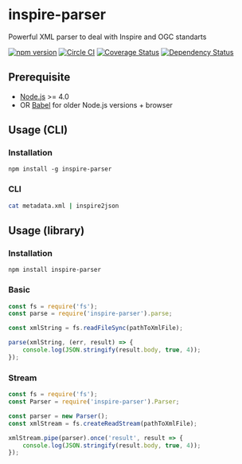 # inspire-parser
Powerful XML parser to deal with Inspire and OGC standarts

[![npm version](https://img.shields.io/npm/v/inspire-parser.svg)](https://www.npmjs.com/package/inspire-parser)
[![Circle CI](https://circleci.com/gh/sgmap-inspire/parsers/tree/master.svg?style=shield)](https://circleci.com/gh/sgmap-inspire/parsers/tree/master)
[![Coverage Status](https://coveralls.io/repos/sgmap-inspire/parsers/badge.svg?branch=master&service=github)](https://coveralls.io/github/sgmap-inspire/parsers?branch=master)
[![Dependency Status](https://david-dm.org/sgmap-inspire/parsers.svg)](https://david-dm.org/sgmap-inspire/parsers)

## Prerequisite

* [Node.js](https://nodejs.org) >= 4.0
* OR [Babel](https://babeljs.io/) for older Node.js versions + browser

## Usage (CLI)

### Installation

```
npm install -g inspire-parser
```

### CLI

```bash
cat metadata.xml | inspire2json
```

## Usage (library)

### Installation

```
npm install inspire-parser
```

### Basic

```js
const fs = require('fs');
const parse = require('inspire-parser').parse;

const xmlString = fs.readFileSync(pathToXmlFile);

parse(xmlString, (err, result) => {
    console.log(JSON.stringify(result.body, true, 4));
});
```

### Stream

```js
const fs = require('fs');
const Parser = require('inspire-parser').Parser;

const parser = new Parser();
const xmlStream = fs.createReadStream(pathToXmlFile);

xmlStream.pipe(parser).once('result', result => {
    console.log(JSON.stringify(result.body, true, 4));
});
```
